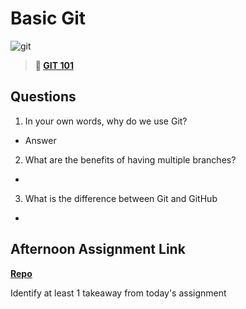 # Basic Git

![git](https://git-scm.com/images/branching-illustration@2x.png)

> **📖 [GIT 101](https://codeworksacademy.com/fs-student-guide/resources/wk1/01-GIT)**

## Questions

1. In your own words, why do we use Git?

- Answer

2. What are the benefits of having multiple branches?

-

3. What is the difference between Git and GitHub

-

## Afternoon Assignment Link

**[Repo](https://github.com/Randyhall91/<ASSIGNMENT_REPO>)**

Identify at least 1 takeaway from today's assignment
